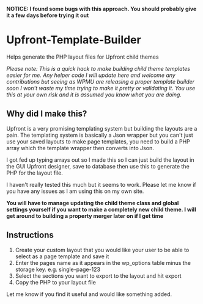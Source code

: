 **NOTICE: I found some bugs with this approach. You should probably give it a few days before trying it out**

# Upfront-Template-Builder
Helps generate the PHP layout files for Upfront child themes

*Please note: This is a quick hack to make building child theme templates easier for me.  Any helper code I will update here and welcome any contributions but seeing as WPMU are releasing a proper template builder soon I won't waste my time trying to make it pretty or validating it.  You use this at your own risk and it is assumed you know what you are doing.*

## Why did I make this?

Upfront is a very promising templating system but building the layouts are a pain.  The templating system is basically a Json wrapper but you can't just use your saved layouts to make page templates, you need to build a PHP array which the template wrapper then converts into Json.

I got fed up typing arrays out so I made this so I can just build the layout in the GUI Upfront designer, save to database then use this to generate the PHP for the layout file.

I haven't really tested this much but it seems to work.  Please let me know if you have any issues as I am using this on my own site.

**You will have to manage updating the child theme class and global settings yourself if you want to make a completely new child theme.  I will get around to building a property merger later on if I get time**

## Instructions

1. Create your custom layout that you would like your user to be able to select as a page template and save it
2. Enter the pages name as it appears in the wp_options table minus the storage key.  e.g. single-page-123
3. Select the sections you want to export to the layout and hit export
4. Copy the PHP to your layout file

Let me know if you find it useful and would like something added.
